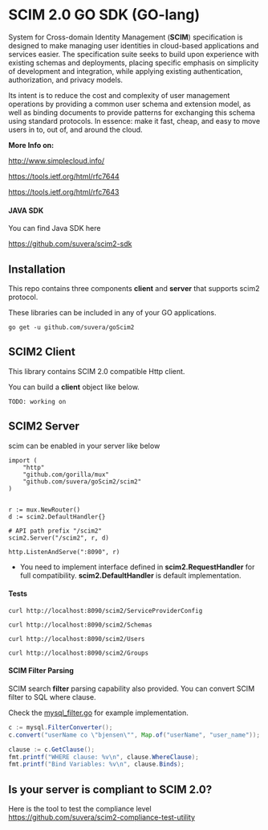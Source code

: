 # SCIM 2.0 GO SDK (GO-lang)

System for Cross-domain Identity Management (**SCIM**) specification is designed to make managing 
user identities in cloud-based applications and services easier. The specification suite seeks to 
build upon experience with existing schemas and deployments, placing specific emphasis on 
simplicity of development and integration, while applying existing authentication, authorization, and 
privacy models. 

Its intent is to reduce the cost and complexity of user management operations by providing a common 
user schema and extension model, as well as binding documents to provide patterns for exchanging 
this schema using standard protocols. 
In essence: make it fast, cheap, and easy to move users in to, out of, and around the cloud.


**More Info on:**

http://www.simplecloud.info/

https://tools.ietf.org/html/rfc7644

https://tools.ietf.org/html/rfc7643


#### JAVA SDK

You can find Java SDK here

https://github.com/suvera/scim2-sdk


## Installation

This repo contains three components **client** and **server** that supports scim2 protocol.

These libraries can be included in any of your GO applications.

```
go get -u github.com/suvera/goScim2

```


## SCIM2 Client

This library contains SCIM 2.0 compatible Http client.

You can build a **client** object like below.

```
TODO: working on

```


## SCIM2 Server

scim can be enabled in your server like below

```
import (
    "http"
    "github.com/gorilla/mux"
    "github.com/suvera/goScim2/scim2"
)


r := mux.NewRouter()
d := scim2.DefaultHandler{}

# API path prefix "/scim2"
scim2.Server("/scim2", r, d)

http.ListenAndServe(":8090", r)
``` 

- You need to implement interface defined in **scim2.RequestHandler** for full compatibility. **scim2.DefaultHandler** is default implementation.


#### Tests

```shell
curl http://localhost:8090/scim2/ServiceProviderConfig

curl http://localhost:8090/scim2/Schemas

curl http://localhost:8090/scim2/Users

curl http://localhost:8090/scim2/Groups

```

#### SCIM Filter Parsing

SCIM search **filter** parsing capability also provided. You can convert SCIM filter to SQL where clause.

Check the [mysql_filter.go](scim2/mysql/mysql_filter.go) for example implementation.

```java
c := mysql.FilterConverter();
c.convert("userName co \"bjensen\"", Map.of("userName", "user_name"));

clause := c.GetClause();
fmt.printf("WHERE clause: %v\n", clause.WhereClause);
fmt.printf("Bind Variables: %v\n", clause.Binds);
```

## Is your server is compliant to SCIM 2.0?

Here is the tool to test the compliance level  https://github.com/suvera/scim2-compliance-test-utility
